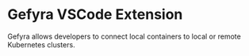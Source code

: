 # Gefyra VSCode Extension

Gefyra allows developers to connect local containers to local or remote Kubernetes clusters.
